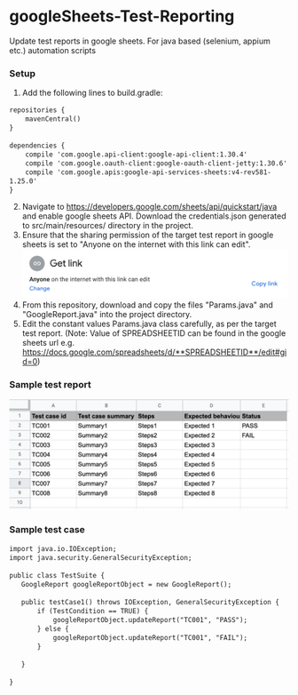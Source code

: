 # googleSheets-Test-Reporting
Update test reports in google sheets. For java based (selenium, appium etc.) automation scripts

### Setup
1. Add the following lines to build.gradle:
```
repositories {
    mavenCentral()
}

dependencies {
    compile 'com.google.api-client:google-api-client:1.30.4'
    compile 'com.google.oauth-client:google-oauth-client-jetty:1.30.6'
    compile 'com.google.apis:google-api-services-sheets:v4-rev581-1.25.0'
}
```
2. Navigate to https://developers.google.com/sheets/api/quickstart/java and enable google sheets API. Download the credentials.json generated to src/main/resources/ directory in the project.
3. Ensure that the sharing permission of the target test report in google sheets is set to "Anyone on the internet with this link can edit".
![](images/google_testReport_permission.png)
4. From this repository, download and copy the files "Params.java" and "GoogleReport.java" into the project directory.
5. Edit the constant values Params.java class carefully, as per the target test report. (Note: Value of SPREADSHEETID can be found in the google sheets url e.g. https://docs.google.com/spreadsheets/d/**SPREADSHEETID**/edit#gid=0)

 ### Sample test report
 ![](images/sample-test-report.png)
 
 ### Sample test case
 ```
 import java.io.IOException;
import java.security.GeneralSecurityException;

public class TestSuite {
	GoogleReport googleReportObject = new GoogleReport();

	public testCase1() throws IOException, GeneralSecurityException {
		if (TestCondition == TRUE) {
			googleReportObject.updateReport("TC001", "PASS");
		} else {
			googleReportObject.updateReport("TC001", "FAIL");
		}
			
	}

}

 ```
